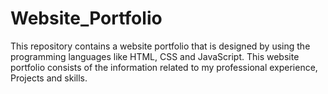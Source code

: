 # Website_Portfolio
This repository contains a website portfolio that is designed by using the programming languages like HTML, CSS and JavaScript. This website portfolio consists of the information related to my professional experience, Projects and skills. 
